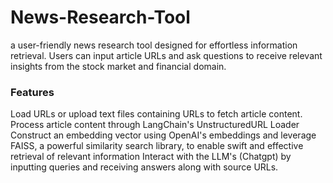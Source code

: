 # News-Research-Tool
a user-friendly news research tool designed for effortless information retrieval. Users can input article URLs and ask questions to receive relevant insights from the stock market and financial domain.

<h3>Features</h3>
Load URLs or upload text files containing URLs to fetch article content.
Process article content through LangChain's UnstructuredURL Loader
Construct an embedding vector using OpenAI's embeddings and leverage FAISS, a powerful similarity search library, to enable swift and effective retrieval of relevant information
Interact with the LLM's (Chatgpt) by inputting queries and receiving answers along with source URLs.
